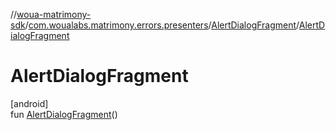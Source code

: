 //[woua-matrimony-sdk](../../../index.md)/[com.woualabs.matrimony.errors.presenters](../index.md)/[AlertDialogFragment](index.md)/[AlertDialogFragment](-alert-dialog-fragment.md)

# AlertDialogFragment

[android]\
fun [AlertDialogFragment](-alert-dialog-fragment.md)()
